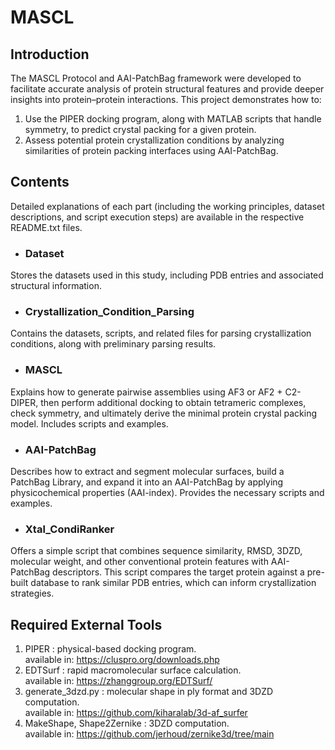 # MASCL

## Introduction

The MASCL Protocol and AAI-PatchBag framework were developed to facilitate accurate analysis of protein structural features and provide deeper insights into protein–protein interactions. This project demonstrates how to:

1. Use the PIPER docking program, along with MATLAB scripts that handle symmetry, to predict crystal packing for a given protein.
2. Assess potential protein crystallization conditions by analyzing similarities of protein packing interfaces using AAI-PatchBag.

## Contents

Detailed explanations of each part (including the working principles, dataset descriptions, and script execution steps) are available in the respective README.txt files.

- ### Dataset
Stores the datasets used in this study, including PDB entries and associated structural information.

- ### Crystallization_Condition_Parsing
Contains the datasets, scripts, and related files for parsing crystallization conditions, along with preliminary parsing results.

- ### MASCL
Explains how to generate pairwise assemblies using AF3 or AF2 + C2-DIPER, then perform additional docking to obtain tetrameric complexes, check symmetry, and ultimately derive the minimal protein crystal packing model. Includes scripts and examples.

- ### AAI-PatchBag
Describes how to extract and segment molecular surfaces, build a PatchBag Library, and expand it into an AAI-PatchBag by applying physicochemical properties (AAI-index). Provides the necessary scripts and examples.

- ### Xtal_CondiRanker
Offers a simple script that combines sequence similarity, RMSD, 3DZD, molecular weight, and other conventional protein features with AAI-PatchBag descriptors. This script compares the target protein against a pre-built database to rank similar PDB entries, which can inform crystallization strategies.

## Required External Tools

1. PIPER    : physical-based docking program.                                <br>
   available in: https://cluspro.org/downloads.php
2. EDTSurf  : rapid macromolecular surface calculation.                      <br>
   available in: https://zhanggroup.org/EDTSurf/
3. generate_3dzd.py  : molecular shape in ply format and 3DZD computation.   <br>
   available in: https://github.com/kiharalab/3d-af_surfer
4. MakeShape, Shape2Zernike	: 3DZD computation.                              <br>
   available in: https://github.com/jerhoud/zernike3d/tree/main
